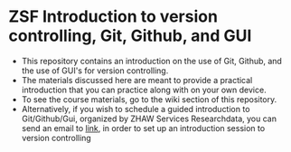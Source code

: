 # ZSF Introduction to version controlling, Git, Github, and GUI

* This repository contains an introduction on the use of Git, Github, and the use of GUI's for version controlling.
* The materials discussed here are meant to provide a practical introduction that you can practice along with on your own device.
* To see the course materials, go to the wiki section of this repository.
* Alternatively, if you wish to schedule a guided introduction to Git/Github/Gui, organized by ZHAW Services Researchdata, you can send an email to [link](mailto:researchdata@zhaw.ch), in order to set up an introduction session to version controlling
